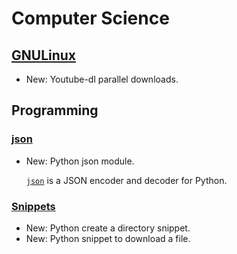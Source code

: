 # Computer Science

## [GNULinux](youtube-dl.md)

* New: Youtube-dl parallel downloads.

## Programming

### [json](json.md)

* New: Python json module.

    [`json`](https://docs.python.org/3/library/json.html?highlight=json#module-json)
    is a JSON encoder and decoder for Python.
    

### [Snippets](snippets.md)

* New: Python create a directory snippet.
* New: Python snippet to download a file.